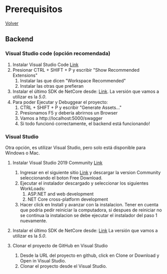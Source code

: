 # Prerequisitos

[Volver](./index.md)

## Backend

### Visual Studio code (opción recomendada)
1. Instalar Visual Studio Code [Link](https://code.visualstudio.com/)
1. Presionar CTRL + SHIFT + P y escribir "Show Recommended Extensions"
	1. Instalar las que dicen "Workspace Recommended"
	1. Instalar las otras que prefieran
1. Instalar el último SDK de NetCore desde: [Link](https://dotnet.microsoft.com/download/dotnet-core). La versión que vamos a utilizar es la *5.0*.
1. Para poder Ejecutar y Debuggear el proyecto:
	1. CTRL + SHIFT + P y escribir "Generate Assets..."
	1. Presionamos F5 y debería abrirnos un Browser
	1. Vamos a http://localhost:5000/swagger
	1. Si todo funcionó correctamente, el backend está funcionando!


### Visual Studio
Otra opción, es utilizar Visual Studio, pero solo está disponible para Windows o Mac.

1. Instalar Visual Studio 2019 Community [Link](https://visualstudio.microsoft.com/es/vs/community/)

	1. Ingresar en el siguiente sitio [Link](https://visualstudio.microsoft.com/downloads/)
	y descargar la version Community seleccionando el boton Free Download. 
	2. Ejecutar el instalador descargado y seleccionar los siguientes WorkLoads:  
		1. ASP.NET and web development   
		1. NET Core cross-platform development   
	1. Hacer click en Install y avanzar con la instalacion. Tener en cuenta que podria pedir reiniciar la computadora, si despues de reiniciar no se continua la instalacion se debe ejecutar el instalador del paso 1 nuevamente.

1. Instalar el último SDK de NetCore desde: [Link](https://dotnet.microsoft.com/download/dotnet-core)
La versión que vamos a utilizar es la *5.0*.

1. Clonar el proyecto de GitHub en Visual Studio
	1. Desde la URL del proyecto en github, click en Clone or Download y Open in Visual Studio.
	1. Clonar el proyecto desde el Visual Studio.
